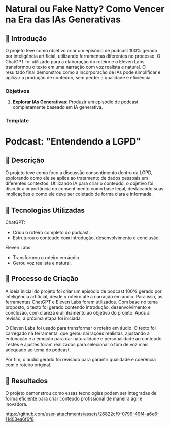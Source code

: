 # Natural ou Fake Natty? Como Vencer na Era das IAs Generativas

## 🚀 Introdução

O projeto teve como objetivo criar um episódio de podcast 100% gerado por inteligência artificial, utilizando ferramentas diferentes no processo. O ChatGPT foi utilizado para a elaboração do roteiro e o Eleven Labs transformou o texto em uma narração com voz realista e natural. O resultado final demonstrou como a incorporação de IAs pode simplificar e agilizar a produção de conteúdo, sem perder a qualidade e eficiência.


### Objetivos

1. **Explorar IAs Generativas**: Produzir um episódio de podcast completamente baseado em IA generativa.

### Template


# Podcast: "Entendendo a LGPD"

## 📒 Descrição

O projeto teve como foco a discussão consentimento dentro da LGPD, explorando como ele se aplica ao tratamento de dados pessoais em diferentes contextos. Utilizando IA para criar o conteúdo, o objetivo foi discutir a importância do consentimento como base legal, destacando suas implicações e como ele deve ser coletado de forma clara e informada. 

## 🤖 Tecnologias Utilizadas

ChatGPT:

- Criou o roteiro completo do podcast.
- Estruturou o conteúdo com introdução, desenvolvimento e conclusão.

Eleven Labs:

- Transformou o roteiro em áudio.
- Gerou voz realista e natural.

## 🧐 Processo de Criação
A ideia inicial do projeto foi criar um episódio de podcast 100% gerado por inteligência artificial, desde o roteiro até a narração em áudio. Para isso, as ferramentas ChatGPT e Eleven Labs foram utilizados. Com base no tema proposto, o texto foi gerado contendo introdução, desenvolvimento e conclusão, com clareza e alinhamento ao objetivo do projeto. Após a revisão, a próxima etapa foi iniciada.

O Eleven Labs foi usado para transformar o roteiro em áudio. O texto foi carregado na ferramenta, que gerou narrações realistas, ajustando a entonação e a emoção para dar naturalidade e personalidade ao conteúdo. Testes e ajustes foram realizados para selecionar o tom de voz mais adequado ao tema do podcast.

Por fim, o áudio gerado foi revisado para garantir qualidade e coerência com o roteiro original.

## 🚀 Resultados
O projeto demonstrou como essas tecnologias podem ser integradas de forma eficiente para criar conteúdo profissional de maneira ágil e inovadora.


https://github.com/user-attachments/assets/26822cf9-0799-49f4-a6e6-11d03ea6f6f8



